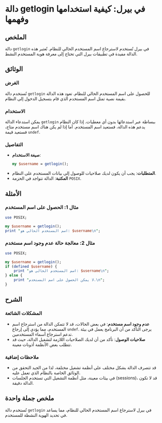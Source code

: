 <!--
Meta Description: # دالة getlogin في بيرل: كيفية استخدامها وفهمها ## الملخص دالة `getlogin` في بيرل تُستخدم لاسترجاع اسم المستخدم الحالي للنظام. تُعتبر هذه الدالة مفيدة...
Meta Keywords: اسم, المستخدم, الدالة, getlogin, username
-->

# دالة getlogin في بيرل: كيفية استخدامها وفهمها

## الملخص
دالة `getlogin` في بيرل تُستخدم لاسترجاع اسم المستخدم الحالي للنظام. تُعتبر هذه الدالة مفيدة في تطبيقات بيرل التي تحتاج إلى معرفة هوية المستخدم النشط.

## الوثائق
### الغرض
تُستخدم دالة `getlogin` للحصول على اسم المستخدم الحالي للنظام. تعود هذه الدالة بقيمة نصية تمثل اسم المستخدم الذي قام بتسجيل الدخول إلى النظام.

### الاستخدام
يمكن استدعاء الدالة `getlogin` ببساطة عبر استدعائها بدون أي معطيات. إذا كان النظام يدعم هذه الدالة، فستعيد اسم المستخدم. أما إذا لم يكن هناك اسم مستخدم متاح، فستعيد قيمة `undef`.

### التفاصيل
- **صيغة الاستخدام**: 
  ```perl
  my $username = getlogin();
  ```
- **المتطلبات**: يجب أن يكون لديك صلاحيات للوصول إلى بيانات المستخدم على النظام.
- **المكتبة**: الدالة تتواجد في الحزمة `POSIX`.
  
## الأمثلة
### مثال 1: الحصول على اسم المستخدم
```perl
use POSIX;

my $username = getlogin();
print "اسم المستخدم الحالي هو: $username\n";
```

### مثال 2: معالجة حالة عدم وجود اسم مستخدم
```perl
use POSIX;

my $username = getlogin();
if (defined $username) {
    print "اسم المستخدم الحالي هو: $username\n";
} else {
    print "لا يمكن الحصول على اسم المستخدم.\n";
}
```

## الشرح
### المشكلات الشائعة
- **عدم وجود اسم مستخدم**: في بعض الحالات، قد لا تتمكن الدالة من استرجاع اسم المستخدم، مما يؤدي إلى إرجاع `undef`. يرجى التأكد من أن البرنامج يعمل في بيئة تدعم استرجاع أسماء المستخدمين.
- **صلاحيات الوصول**: تأكد من أن لديك الصلاحيات اللازمة لتشغيل الدالة، حيث قد تتطلب بعض الأنظمة أذونات معينة.

### ملاحظات إضافية
- قد تتصرف الدالة بشكل مختلف على أنظمة تشغيل مختلفة، لذا من الجيد التحقق من الوثائق الخاصة بالنظام الذي تعمل عليه.
- في بيئات معينة، مثل أنظمة التشغيل التي تستخدم الجلسات (sessions)، قد لا تكون الدالة دقيقة.

## ملخص جملة واحدة
تُستخدم دالة `getlogin` في بيرل لاسترجاع اسم المستخدم الحالي للنظام، مما يساعد في تحديد الهوية النشطة للمستخدم.